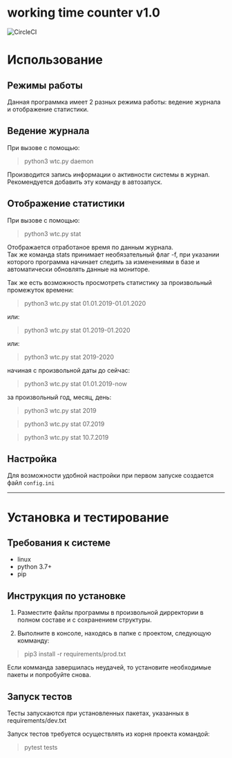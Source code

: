 # working time counter v1.0  
![CircleCI](https://circleci.com/gh/MAndrey99/working-time-counter/tree/develop.svg?style=svg)

# Использование
## Режимы работы

Данная программка имеет 2 разных режима работы: ведение журнала и отображение статистики.

## Ведение журнала
При вызове с помощью:
> python3 wtc.py daemon

Производится запись информации о активности системы в журнал.
Рекомендуется добавить эту команду в автозапуск.

## Отображение статистики
При вызове с помощью:
> python3 wtc.py stat

Отображается отработаное время по данным журнала.  
Так же команда stats принимает необязательный флаг -f,
при указании которого программа начинает следить за изменениями
в базе и автоматически обновлять данные на мониторе.

Так же есть возможность просмотреть статистику за
произвольный промежуток времени:
> python3 wtc.py stat 01.01.2019-01.01.2020

или:
> python3 wtc.py stat 01.2019-01.2020

или:
> python3 wtc.py stat 2019-2020

начиная с произвольной даты до сейчас:
> python3 wtc.py stat 01.01.2019-now

за произвольный год, месяц, день:
> python3 wtc.py stat 2019  

> python3 wtc.py stat 07.2019

> python3 wtc.py stat 10.7.2019


## Настройка
Для возможности удобной настройки при первом запуске создается файл `config.ini` 

---

# Установка и тестирование
## Требования к системе
 - linux
 - python 3.7+
 - pip

## Инструкция по установке
1) Разместите файлы программы в произвольной дирректории в полном составе и
с сохранением структуры.

2) Выполните в консоле, находясь в папке с проектом, следующую комманду:
> pip3 install -r requirements/prod.txt

Если комманда завершилась неудачей, то установите необходимые пакеты и
попробуйте снова.

## Запуск тестов
Тесты запускаются при установленных пакетах, указанных в requirements/dev.txt

Запуск тестов требуется осуществлять из корня проекта командой:
> pytest tests
